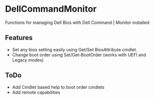 # DellCommandMonitor
Functions for managing Dell Bios with Dell Command | Monitor installed

## Features
* Set any bios setting easily using Get/Set BiosAttribute cmdlet.
* Change boot order using Set/Get-BootOrder (works with UEFI and Legacy modes)

## ToDo
* Add Cmdlet based help to boot order cmdlets
* Add remote capabilities
